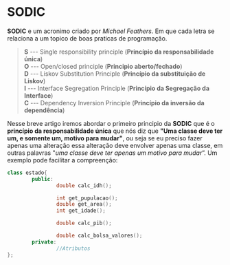 # SODIC
**SODIC** e um acronimo criado por *Michael Feathers*. Em que cada letra se relaciona a um topico de boas praticas de programação.
> **S** --- Single responsibility principle (**Princípio da responsabilidade única**)\
> **O** --- Open/closed principle (**Principio aberto/fechado**)\
> **D** --- Liskov Substitution Principle (**Princípio da substituição de Liskov**)\
> **I** --- Interface Segregation Principle (**Princípio da Segregação da Interface**)\
> **C** --- Dependency Inversion Principle (**Princípio da inversão da dependência**)

Nesse breve artigo iremos abordar o primeiro principio da **SODIC** que é o **princípio da responsabilidade única** que nós diz que **"Uma classe deve ter um, e somente um, motivo para mudar"**, ou seja se eu preciso fazer apenas uma alteração essa alteração deve envolver apenas uma classe, em outras palavras "*uma classe deve ter apenas um motivo para mudar*”. Um exemplo pode facilitar a compreenção:

```c++
class estado{
		public:
				double calc_idh();

				int get_pupulacao();
				double get_area();
				int get_idade();

				double calc_pib();

				double calc_bolsa_valores();
		private:
				//Atributos
};
```
